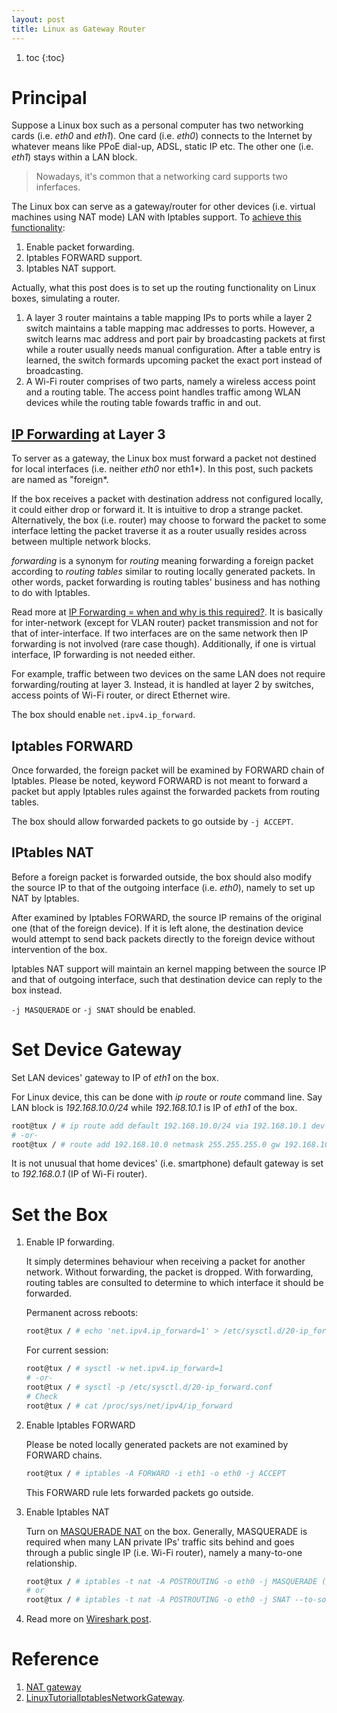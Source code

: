 ```yaml
---
layout: post
title: Linux as Gateway Router
---
```


1. toc
{:toc}

# Principal

Suppose a Linux box such as a personal computer has two networking cards (i.e. *eth0* and *eth1*). One card (i.e. *eth0*) connects to the Internet by whatever means like PPoE dial-up, ADSL, static IP etc. The other one (i.e. *eth1*) stays within a LAN block.

>Nowadays, it's common that a networking card supports two inferfaces.

The Linux box can serve as a gateway/router for other devices (i.e. virtual machines using NAT mode) LAN with Iptables support. To [achieve this functionality](https://serverfault.com/a/431607):

1. Enable packet forwarding.
2. Iptables FORWARD support.
3. Iptables NAT support.

Actually, what this post does is to set up the routing functionality on Linux boxes, simulating a router.

1. A layer 3 router maintains a table mapping IPs to ports while a layer 2 switch maintains a table mapping mac addresses to ports. However, a switch learns mac address and port pair by broadcasting packets at first while a router usually needs manual configuration. After a table entry is learned, the switch formards upcoming packet the exact port instead of broadcasting.
2. A Wi-Fi router comprises of two parts, namely a wireless access point and a routing table. The access point handles traffic among WLAN devices while the routing table fowards traffic in and out.

## [IP Forwarding](https://unix.stackexchange.com/a/14058) at Layer 3

To server as a gateway, the Linux box must forward a packet not destined for local interfaces (i.e. neither *eth0* nor eth1*). In this post, such packets are named as "foreign*.

If the box receives a packet with destination address not configured locally, it could either drop or forward it. It is intuitive to drop a strange packet. Alternatively, the box (i.e. router) may choose to forward the packet to some interface letting the packet traverse it as a router usually resides across between multiple network blocks.

*forwarding* is a synonym for *routing* meaning forwarding a foreign packet according to *routing tables* similar to routing locally generated packets. In other words, packet forwarding is routing tables' business and has nothing to do with Iptables.

Read more at [IP Forwarding = when and why is this required?](https://serverfault.com/q/248841). It is basically for inter-network (except for VLAN router) packet transmission and not for that of inter-interface. If two interfaces are on the same network then IP forwarding is not involved (rare case though). Additionally, if one is virtual interface, IP forwarding is not needed either.

For example, traffic between two devices on the same LAN does not require forwarding/routing at layer 3. Instead, it is handled at layer 2 by switches, access points of Wi-Fi router, or direct Ethernet wire.

The box should enable `net.ipv4.ip_forward`.

## Iptables FORWARD

Once forwarded, the foreign packet will be examined by FORWARD chain of Iptables. Please be noted, keyword FORWARD is not meant to forward a packet but apply Iptables rules against the forwarded packets from routing tables.

The box should allow forwarded packets to go outside by `-j ACCEPT`.

## IPtables NAT

Before a foreign packet is forwarded outside, the box should also modify the source IP to that of the outgoing interface (i.e. *eth0*), namely to set up NAT by Iptables.

After examined by Iptables FORWARD, the source IP remains of the original one (that of the foreign device). If it is left alone, the destination device would attempt to send back packets directly to the foreign device without intervention of the box.

Iptables NAT support will maintain an kernel mapping between the source IP and that of outgoing interface, such that destination device can reply to the box instead.

`-j MASQUERADE` or `-j SNAT` should be enabled.

# Set Device Gateway

Set LAN devices' gateway to IP of *eth1* on the box.

For Linux device, this can be done with *ip route* or *route* command line. Say LAN block is *192.168.10.0/24* while *192.168.10.1* is IP of *eth1* of the box.

```bash
root@tux / # ip route add default 192.168.10.0/24 via 192.168.10.1 dev eth1
# -or-
root@tux / # route add 192.168.10.0 netmask 255.255.255.0 gw 192.168.10.1 dev eth1
```

It is not unusual that home devices' (i.e. smartphone) default gateway is set to *192.168.0.1* (IP of Wi-Fi router).

# Set the Box

1. Enable IP forwarding.

   It simply determines behaviour when receiving a packet for another network. Without forwarding, the packet is dropped. With forwarding, routing tables are consulted to determine to which interface it should be forwarded.

   Permanent across reboots:

   ```bash
   root@tux / # echo 'net.ipv4.ip_forward=1' > /etc/sysctl.d/20-ip_forward.conf
   ```

   For current session:

   ```bash
   root@tux / # sysctl -w net.ipv4.ip_forward=1
   # -or-
   root@tux / # sysctl -p /etc/sysctl.d/20-ip_forward.conf
   # Check
   root@tux / # cat /proc/sys/net/ipv4/ip_forward
   ```

2. Enable Iptables FORWARD

   Please be noted locally generated packets are not examined by FORWARD chains.

   ```bash
   root@tux / # iptables -A FORWARD -i eth1 -o eth0 -j ACCEPT
   ```

   This FORWARD rule lets forwarded packets go outside.
3. Enable Iptables NAT

   Turn on [MASQUERADE NAT](http://www.tldp.org/HOWTO/IP-Masquerade-HOWTO/index.html) on the box. Generally, MASQUERADE is required when many LAN private IPs' traffic sits behind and goes through a public single IP (i.e. Wi-Fi router), namely a many-to-one relationship.
   
   ```bash
   root@tux / # iptables -t nat -A POSTROUTING -o eth0 -j MASQUERADE (poor NAT)
   # or
   root@tux / # iptables -t nat -A POSTROUTING -o eth0 -j SNAT --to-source <IP of eth0> (better NAT)
   ```

4. Read more on [Wireshark post](/2017/12/12/wireshark/).

# Reference

1. [NAT gateway](http://how-to.wikia.com/wiki/How_to_set_up_a_NAT_router_on_a_Linux-based_computer)
2. [LinuxTutorialIptablesNetworkGateway](http://www.yolinux.com/TUTORIALS/LinuxTutorialIptablesNetworkGateway.html).
